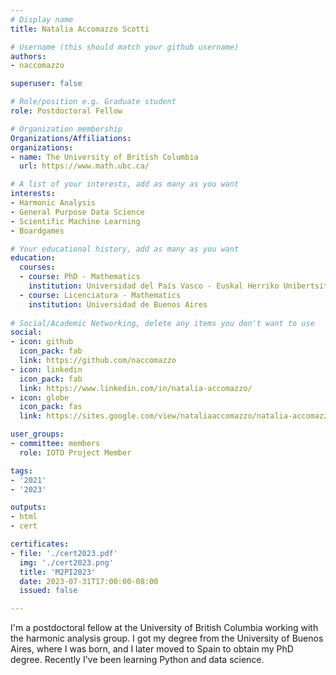 ```yaml
---
# Display name
title: Natalia Accomazzo Scotti

# Username (this should match your github username)
authors:
- naccomazzo

superuser: false

# Role/position e.g. Graduate student
role: Postdoctoral Fellow

# Organization membership
Organizations/Affiliations:
organizations:
- name: The University of British Columbia
  url: https://www.math.ubc.ca/

# A list of your interests, add as many as you want
interests:
- Harmonic Analysis
- General Purpose Data Science
- Scientific Machine Learning
- Boardgames

# Your educational history, add as many as you want
education:
  courses:
  - course: PhD - Mathematics
    institution: Universidad del País Vasco - Euskal Herriko Unibertsitatea
  - course: Licenciatura - Mathematics
    institution: Universidad de Buenos Aires
    
# Social/Academic Networking, delete any items you don't want to use
social:
- icon: github
  icon_pack: fab
  link: https://github.com/naccomazzo
- icon: linkedin
  icon_pack: fab
  link: https://www.linkedin.com/in/natalia-accomazzo/
- icon: globe
  icon_pack: fas
  link: https://sites.google.com/view/nataliaaccomazzo/natalia-accomazzo

user_groups:
- committee: members
  role: IOTO Project Member

tags:
- '2021'
- '2023'

outputs:
- html
- cert

certificates:
- file: './cert2023.pdf'
  img: './cert2023.png'
  title: 'M2PI2023'
  date: 2023-07-31T17:00:00-08:00
  issued: false

---
```


I'm a postdoctoral fellow at the University of British Columbia working with the harmonic analysis group. I got my degree from the University of Buenos Aires, where I was born, and I later moved to Spain to obtain my PhD degree. Recently I've been learning Python and data science.
